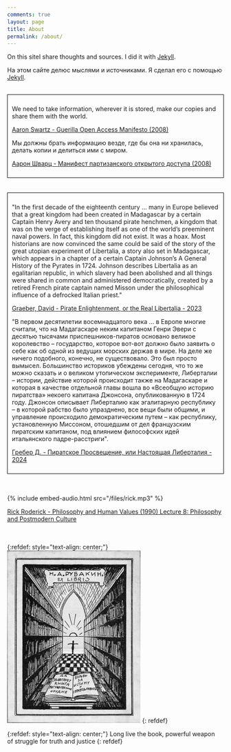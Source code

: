 ```yaml
---
comments: true
layout: page
title: About
permalink: /about/
---
```


On this siteI share thoughts and sources. I did it with [Jekyll](/en/jekyll).

На этом сайте делюс мыслями и источниками. Я сделал его с помощью [Jekyll](/ru/jekyll).
<br><br>

<div style="border: 1px solid black; padding: 10px;">
<p>We need to take information, wherever it is stored, make our copies and share them with the world.</p>

<p><a href="/2024/07/14/guerilla-open-access-manifesto.html">Aaron Swartz - Guerilla Open Access Manifesto (2008)</a></p>

<p>Мы должны брать информацию везде, где бы она ни хранилась, делать копии и делиться ими с миром.</p>

<p><a href="/2024/07/17/guerilla-open-access-manifesto-ru.html">Аарон Шварц - Манифест партизанского открытого доступа (2008)</a></p>
</div>
<br><br>

<div style="border: 1px solid black; padding: 10px;">
<p>"In the first decade of the eighteenth century ... many in Europe believed that a great kingdom had been created in Madagascar by a certain Captain Henry Avery and ten thousand pirate henchmen, a kingdom that was on the verge of establishing itself as one of the world’s preeminent naval powers. In fact, this kingdom did not exist. It was a hoax. Most historians are now convinced the same could be said of the story of the great utopian experiment of Libertalia, a story also set in Madagascar, which appears in a chapter of a certain Captain Johnson’s A General History of the Pyrates in 1724. Johnson describes Libertalia as an egalitarian republic, in which slavery had been abolished and all things were shared in common and administered democratically, created by a retired French pirate captain named Misson under the philosophical influence of a defrocked Italian priest."</p>

<p><a href="https://libgen.st/book/index.php?md5=2D9B649EC34630AD2CEAB3A731F7D344">Graeber, David - 	Pirate Enlightenment, or the Real Libertalia - 2023</a></p>

<p>"В первом десятилетии восемнадцатого века ... в Европе многие считали, что на Мадагаскаре неким капитаном Генри Эвери с десятью тысячами приспешников-пиратов основано великое королевство – государство, которое вот-вот должно было заявить о себе как об одной из ведущих морских держав в мире. На деле же ничего подобного, конечно, не существовало. Это был просто вымысел. Большинство историков убеждены сегодня, что то же можно сказать и о великом утопическом эксперименте, Либерталии – истории, действие которой происходит также на Мадагаскаре и которая в качестве отдельной главы вошла во «Всеобщую историю пиратства» некоего капитана Джонсона, опубликованную в 1724 году. Джонсон описывает Либерталию как эгалитарную республику – в которой рабство было упразднено, все вещи были общими, и управление происходило демократическим путем – как республику, установленную Миссоном, отошедшим от дел французским пиратским капитаном, под влиянием философских идей итальянского падре-расстриги".</p>

<p><a href="https://flibusta.is/b/789718">Гребер Д. - Пиратское Просвещение, или Настоящая Либерталия - 2024</a></p>
</div>
<br><br>

{% include embed-audio.html src="/files/rick.mp3" %}

[Rick Roderick - Philosophy and Human Values (1990) Lecture 8: Philosophy and Postmodern Culture](https://1337x.to/torrent/6236906/Rick-Roderick-Lectures-1990-1993-VHSRip/)
<br><br><br>

{:refdef: style="text-align: center;"}
![Ex Libris](/images/ex-libris.jpg)
{: refdef}

{:refdef: style="text-align: center;"}
Long live the book, powerful weapon<br>
of struggle for truth and justice
{: refdef}